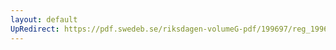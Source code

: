 ```yaml
---
layout: default
UpRedirect: https://pdf.swedeb.se/riksdagen-volumeG-pdf/199697/reg_199697/reg_199697_0145.pdf
---
```

